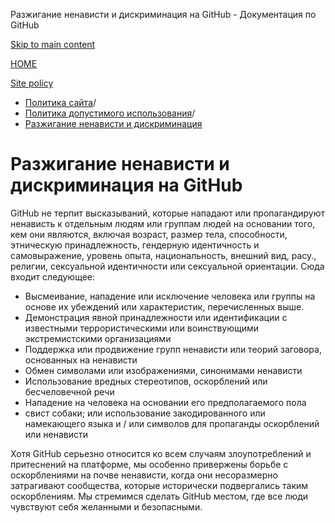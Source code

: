 Разжигание ненависти и дискриминация на GitHub - Документация по GitHub

[Skip to main content](#main-content)

[HOME](/ru)

[Site policy](/ru/site-policy)

* [Политика сайта](/ru/site-policy)/
* [Политика допустимого использования](/ru/site-policy/acceptable-use-policies)/
* [Разжигание ненависти и дискриминация](/ru/site-policy/acceptable-use-policies/github-hate-speech-and-discrimination)

Разжигание ненависти и дискриминация на GitHub
==========

GitHub не терпит высказываний, которые нападают или пропагандируют ненависть к отдельным людям или группам людей на основании того, кем они являются, включая возраст, размер тела, способности, этническую принадлежность, гендерную идентичность и самовыражение, уровень опыта, национальность, внешний вид, расу., религии, сексуальной идентичности или сексуальной ориентации. Сюда входит следующее:

* Высмеивание, нападение или исключение человека или группы на основе их убеждений или характеристик, перечисленных выше.
* Демонстрация явной принадлежности или идентификации с известными террористическими или воинствующими экстремистскими организациями
* Поддержка или продвижение групп ненависти или теорий заговора, основанных на ненависти
* Обмен символами или изображениями, синонимами ненависти
* Использование вредных стереотипов, оскорблений или бесчеловечной речи
* Нападение на человека на основании его предполагаемого пола
* свист собаки; или использование закодированного или намекающего языка и / или символов для пропаганды оскорблений или ненависти

Хотя GitHub серьезно относится ко всем случаям злоупотреблений и притеснений на платформе, мы особенно привержены борьбе с оскорблениями на почве ненависти, когда они несоразмерно затрагивают сообщества, которые исторически подвергались таким оскорблениям. Мы стремимся сделать GitHub местом, где все люди чувствуют себя желанными и безопасными.

